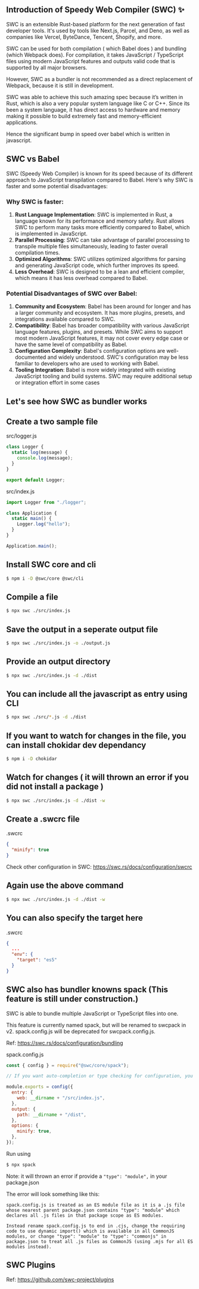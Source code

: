 ## Introduction of Speedy Web Compiler (SWC) ✨

SWC is an extensible Rust-based platform for the next generation of fast developer tools. It's used by tools like Next.js, Parcel, and Deno, as well as companies like Vercel, ByteDance, Tencent, Shopify, and more.

SWC can be used for both compilation ( which Babel does ) and bundling (which Webpack does). For compilation, it takes JavaScript / TypeScript files using modern JavaScript features and outputs valid code that is supported by all major browsers.

However, SWC as a bundler is not recommended as a direct replacement of Webpack, because it is still in development.

SWC was able to achieve this such amazing spec because it’s written in Rust, which is also a very popular system language like C or C++. Since its been a system language, it has direct access to hardware and memory making it possible to build extremely fast and memory-efficient applications.

Hence the significant bump in speed over babel which is written in javascript.

## SWC vs Babel

SWC (Speedy Web Compiler) is known for its speed because of its different approach to JavaScript transpilation compared to Babel. Here's why SWC is faster and some potential disadvantages:

### Why SWC is faster:

1. **Rust Language Implementation**: SWC is implemented in Rust, a language known for its performance and memory safety. Rust allows SWC to perform many tasks more efficiently compared to Babel, which is implemented in JavaScript.
2. **Parallel Processing**: SWC can take advantage of parallel processing to transpile multiple files simultaneously, leading to faster overall compilation times.
3. **Optimized Algorithms**: SWC utilizes optimized algorithms for parsing and generating JavaScript code, which further improves its speed.
4. **Less Overhead**: SWC is designed to be a lean and efficient compiler, which means it has less overhead compared to Babel.

### Potential Disadvantages of SWC over Babel:

1. **Community and Ecosystem**: Babel has been around for longer and has a larger community and ecosystem. It has more plugins, presets, and integrations available compared to SWC.
2. **Compatibility**: Babel has broader compatibility with various JavaScript language features, plugins, and presets. While SWC aims to support most modern JavaScript features, it may not cover every edge case or have the same level of compatibility as Babel.
3. **Configuration Complexity**: Babel's configuration options are well-documented and widely understood. SWC's configuration may be less familiar to developers who are used to working with Babel.
4. **Tooling Integration**: Babel is more widely integrated with existing JavaScript tooling and build systems. SWC may require additional setup or integration effort in some cases

## Let's see how SWC as bundler works

## Create a two sample file

src/logger.js

```js
class Logger {
  static log(message) {
    console.log(message);
  }
}

export default Logger;
```
src/index.js

```js
import Logger from "./logger";

class Application {
  static main() {
    Logger.log("hello");
  }
}

Application.main();
```

## Install SWC core and cli

```bash
$ npm i -D @swc/core @swc/cli 
```

## Compile a file 

```bash
$ npx swc ./src/index.js
```

## Save the output in a seperate output file

```bash
$ npx swc ./src/index.js -o ./output.js
```

## Provide an output directory

```bash
$ npx swc ./src/index.js -d ./dist
```

## You can include all the javascript as entry using CLI

```bash
$ npx swc ./src/*.js -d ./dist
```

## If you want to watch for changes in the file, you can install chokidar dev dependancy

```bash
$ npm i -D chokidar
```

## Watch for changes ( it will thrown an error if you did not install a package )

```bash
$ npx swc ./src/index.js -d ./dist -w
```

## Create a .swcrc file

.swcrc

```json
{
  "minify": true
}
```

Check other configuration in SWC: https://swc.rs/docs/configuration/swcrc

## Again use the above command

```bash
$ npx swc ./src/index.js -d ./dist -w
```

## You can also specify the target here

.swcrc

```json
{
  ...
  "env": {
    "target": "es5"
  }
}
```

## SWC also has bundler knowns spack (This feature is still under construction.)

SWC is able to bundle multiple JavaScript or TypeScript files into one.

This feature is currently named spack, but will be renamed to swcpack in v2. spack.config.js will be deprecated for swcpack.config.js.

Ref: https://swc.rs/docs/configuration/bundling

spack.config.js
```js
const { config } = require("@swc/core/spack");

// If you want auto-completion or type checking for configuration, you can wrap the export with a config function from @swc/core/spack. It's an identity function with type annotation.

module.exports = config({
  entry: {
    web: __dirname + "/src/index.js",
  },
  output: {
    path: __dirname + "/dist",
  },
  options: {
    minify: true,
  },
});
```

Run using
```bash
$ npx spack
```
Note: it will thrown an error if provide a `"type": "module",` in your package.json

The error will look something like this: 
```
spack.config.js is treated as an ES module file as it is a .js file whose nearest parent package.json contains "type": "module" which declares all .js files in that package scope as ES modules.

Instead rename spack.config.js to end in .cjs, change the requiring code to use dynamic import() which is available in all CommonJS modules, or change "type": "module" to "type": "commonjs" in package.json to treat all .js files as CommonJS (using .mjs for all ES modules instead).
```

## SWC Plugins

Ref: https://github.com/swc-project/plugins